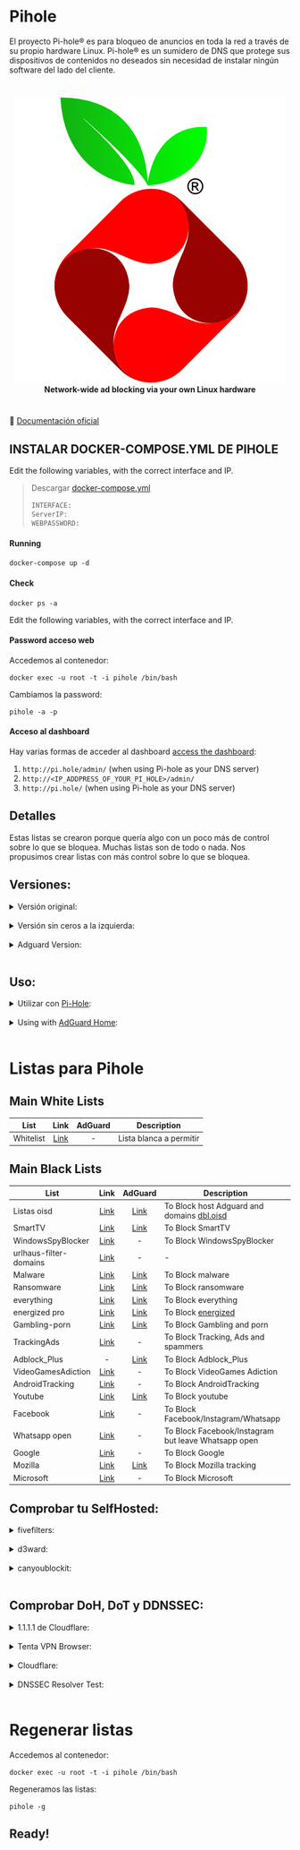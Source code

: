 # Pihole
El proyecto Pi-hole® es para bloqueo de anuncios en toda la red a través de su propio hardware Linux. Pi-hole® es un sumidero de DNS que protege sus dispositivos de contenidos no deseados sin necesidad de instalar ningún software del lado del cliente.

#

<p align="center">
    <a href="https://pi-hole.net/">
        <img src="https://github.com/JuanRodenas/Pihole/blob/main/pihole.png" alt="Pi-hole">
    </a>
    <br>
    <strong>Network-wide ad blocking via your own Linux hardware</strong>
</p>
<!-- markdownlint-enable MD033 -->

#

📁 [Documentación oficial](https://docs.pi-hole.net/)

## INSTALAR DOCKER-COMPOSE.YML DE PIHOLE
Edit the following variables, with the correct interface and IP.
> Descargar [docker-compose.yml](https://github.com/JuanRodenas/Pihole/blob/main/docker-compose.yml)
>~~~
>INTERFACE:
>ServerIP:
>WEBPASSWORD:
>~~~

#### Running
~~~
docker-compose up -d
~~~

#### Check
~~~
docker ps -a
~~~

Edit the following variables, with the correct interface and IP.

#### Password acceso web
Accedemos al contenedor:
~~~
docker exec -u root -t -i pihole /bin/bash
~~~
Cambiamos la password:
~~~
pihole -a -p
~~~

#### Acceso al dashboard
Hay varias formas de acceder al dashboard [access the dashboard](https://discourse.pi-hole.net/t/how-do-i-access-pi-holes-dashboard-admin-interface/3168):

1. `http://pi.hole/admin/` (when using Pi-hole as your DNS server)
2. `http://<IP_ADDPRESS_OF_YOUR_PI_HOLE>/admin/`
3. `http://pi.hole/` (when using Pi-hole as your DNS server)

## Detalles
Estas listas se crearon porque quería algo con un poco más de control sobre lo que se bloquea. Muchas listas son de todo o nada. Nos propusimos crear listas con más control sobre lo que se bloquea.

## Versiones:

<details>
<summary>Versión original:</summary>

<Original>&nbsp;Todas las urls de la versión de la lista aparecen en el archivo de host de la siguiente manera</Original>

<p>  &nbsp;&nbsp;0.0.0.0 example.com</p>
</details>
&nbsp;
<details>
<summary>Versión sin ceros a la izquierda:</summary>

<p>&nbsp;Todas las urls de esta versión de la lista aparecen en el archivo de hosts de la siguiente manera</p>

<p>  &nbsp;&nbsp;example.com</p>

Nuestros usuarios nos han llamado la atención sobre el hecho de que algunos dispositivos dan error si la url va precedida de una dirección IP.
</details>
&nbsp;
<details>
<summary>Adguard Version:</summary>

<p>&nbsp;Todas las urls de esta versión de la lista aparecen en el archivo de hosts de la siguiente manera</p>

<p>  &nbsp;&nbsp;||example.com^</p>


Se ha solicitado añadir soporte para AdGuard. Actualmente estamos probando nuestras listas. Por favor, proporcione sus comentarios.
</details>
&nbsp;


## Uso:
<details>
    <summary>Utilizar con <a href="https://pi-hole.net" target="_blank">Pi-Hole</a>:</summary>

## Instrucciones de uso con Pi-Hole:

1. Copie el enlace al formato Pi-hole de la lista deseada (de la tabla correspondiente que aparece a continuación).
2. Añade la URL a las listas de bloqueo de tu Pi-hole (**Inicio de sesión** > **Gestión de grupos** > **Listas** > **Pega la URL de la lista en el campo "Dirección", añade un comentario** > **Haz clic en "Añadir "**)
3. Actualizar Gravity (**Herramientas** > **Actualizar Gravity** > **Hacer clic en "Actualizar "** )

&nbsp;
<sup>Instrucciones actuales a partir de Pi-hole 5.2.4. Las instrucciones pueden ser ligeramente diferentes en la actualidad. Las instrucciones se actualizarán cuando se publique la versión 6.</sup>
</details>
&nbsp;

<details>
    <summary>Using with <a href="https://adguard.com/en/adguard-home/overview.html">AdGuard Home</a>:</summary>

## Instrucciones de uso con AdGuard Home:

1. Copie el enlace al formato de AdGuard correspondiente a la lista deseada (de la tabla correspondiente a continuación).
2. Añada la URL a su lista de bloqueo de AdGuard (**Inicio de sesión** > **Filtros** > **Listas de bloqueo DNS** > **Añadir lista de bloqueo** > **Añadir una lista personalizada** > **Introducir nombre** > **Pegar la URL del enlace copiado**)
3. La lista se activa automáticamente y está lista para empezar a bloquear.

&nbsp;
<sup>Las instrucciones son actuales a partir de AdGuard Home v0.107.2</sup>
</details>
&nbsp;


# Listas para Pihole

## Main White Lists

| List | Link | AdGuard | Description |
| -- | :--: | :--: | -- |
| Whitelist | [Link](https://raw.githubusercontent.com/anudeepND/whitelist/master/domains/whitelist.txt) | - | Lista blanca a permitir |


## Main Black Lists

| List | Link | AdGuard | Description |
| -- | :--: | :--: | -- |
| Listas oisd | [Link](https://dbl.oisd.nl) | [Link](https://abp.oisd.nl) | To Block host Adguard and domains [dbl.oisd](https://oisd.nl/) |
| SmartTV | [Link](https://raw.githubusercontent.com/Perflyst/PiHoleBlocklist/master/SmartTV.txt) | [Link](https://raw.githubusercontent.com/blocklistproject/Lists/master/adguard/smart-tv-ags.txt) | To Block SmartTV |
| WindowsSpyBlocker | [Link](https://raw.githubusercontent.com/crazy-max/WindowsSpyBlocker/master/data/hosts/spy.txt) | - | To Block WindowsSpyBlocker |
| urlhaus-filter-domains | [Link](https://raw.githubusercontent.com/AzagraMac/PiHoleDocker/master/list/urlhaus-filter-domains.txt) | - | - |
| Malware | [Link](https://blocklistproject.github.io/Lists/malware.txt) | [Link](https://raw.githubusercontent.com/blocklistproject/Lists/master/adguard/malware-ags.txt) | To Block malware |
| Ransomware | [Link](https://raw.githubusercontent.com/blocklistproject/Lists/master/ransomware.txt) | [Link](https://raw.githubusercontent.com/blocklistproject/Lists/master/adguard/ransomware-ags.txt) | To Block ransomware |
| everything | [Link](https://blocklistproject.github.io/Lists/everything.txt) | [Link](https://raw.githubusercontent.com/blocklistproject/Lists/master/adguard/everything-ags.txt) | To Block everything |
| energized pro | [Link](https://energized.pro/unified/formats/hosts.txt) | [Link]() | To Block [energized](https://energized.pro/) |
| Gambling-porn | [Link](https://raw.githubusercontent.com/JuanRodenas/Pi-hole_list/main/List/Gambling.txt) | [Link](https://github.com/blocklistproject/Lists/blob/master/adguard/gambling-ags.txt) | To Block Gambling and porn |
| TrackingAds | [Link](https://raw.githubusercontent.com/JuanRodenas/Pi-hole_list/main/List/TrackingAds.txt) | - | To Block Tracking, Ads and spammers |
| Adblock_Plus | - | [Link](https://raw.githubusercontent.com/JuanRodenas/Pi-hole_list/main/List/Adblock_Plus_Ads.txt) | To Block Adblock_Plus |
| VideoGamesAdiction | [Link](https://raw.githubusercontent.com/JuanRodenas/Pi-hole_list/main/List/VideoGamesAdiction.txt) | - | To Block VideoGames Adiction |
| AndroidTracking | [Link](https://raw.githubusercontent.com/AzagraMac/PiHoleDocker/master/list/AndroidTracking.txt) | - | To Block AndroidTracking |
| Youtube | [Link](https://raw.githubusercontent.com/blocklistproject/Lists/master/youtube.txt) | [Link](https://raw.githubusercontent.com/blocklistproject/Lists/master/adguard/youtube-ags.txt) | To Block youtube |
| Facebook | [Link](https://github.com/jmdugan/blocklists/blob/master/corporations/facebook/all) | - | To Block Facebook/Instagram/Whatsapp |
| Whatsapp open | [Link](https://raw.githubusercontent.com/jmdugan/blocklists/master/corporations/facebook/all-but-whatsapp) | - | To Block Facebook/Instagram but leave Whatsapp open |
| Google | [Link](https://raw.githubusercontent.com/jmdugan/blocklists/master/corporations/google/all) | - | To Block Google |
| Mozilla | [Link](https://raw.githubusercontent.com/JuanRodenas/Pi-hole_list/main/List/mozilla.txt) | [Link](https://raw.githubusercontent.com/JuanRodenas/Pi-hole_list/main/List/mozilla_adguard.txt) | To Block Mozilla tracking |
| Microsoft | [Link](https://raw.githubusercontent.com/jmdugan/blocklists/master/corporations/microsoft/all) | - | To Block Microsoft |

## Comprobar tu SelfHosted:

<details>
<summary>fivefilters:</summary>

<Original>&nbsp;Pagina para comprobar tu selfhosted de fivefilters</Original>

<p>  &nbsp;&nbsp;https://blockads.fivefilters.org/</p>
</details>
&nbsp;

<details>
<summary>d3ward:</summary>

<Original>&nbsp;Pagina para comprobar tu selfhosted de [d3ward](https://d3ward.github.io/toolz/)</Original>

<p>  &nbsp;&nbsp;https://d3ward.github.io/toolz/adblock.html</p>
</details>
&nbsp;

<details>
<summary>canyoublockit:</summary>

<Original>&nbsp;Pagina para comprobar tu selfhosted de canyoublockit</Original>

<p>  &nbsp;&nbsp;https://canyoublockit.com/</p>
</details>
&nbsp;

## Comprobar DoH, DoT y DDNSSEC:

<details>
<summary>1.1.1.1 de Cloudflare:</summary>

<Original>&nbsp;Pagina para comprobar cifrado de 1.1.1.1 de Cloudflare</Original>

<p>  &nbsp;&nbsp;https://1.1.1.1/help</p>
</details>
&nbsp;

<details>
<summary>Tenta VPN Browser:</summary>

<Original>&nbsp;Pagina para comprobar cifrado de Tenta VPN Browser</Original>

<p>  &nbsp;&nbsp;https://tenta.com/test/</p>
</details>
&nbsp;

<details>
<summary>Cloudflare:</summary>

<Original>&nbsp;Pagina para comprobar cifrado de Cloudflare</Original>

<p>  &nbsp;&nbsp;https://www.cloudflare.com/es-es/ssl/encrypted-sni/</p>
</details>
&nbsp;

<details>
<summary>DNSSEC Resolver Test:</summary>

<Original>&nbsp;Pagina para comprobar cifrado DNSSEC por Matthäus Wander</Original>

<p>  &nbsp;&nbsp;http://dnssec.vs.uni-due.de/</p>
<p>  &nbsp;&nbsp;http://www.dnssec-or-not.com/</p>
<p>  &nbsp;&nbsp;http://en.conn.internet.nl/connection/</p>
</details>
&nbsp;


# Regenerar listas
Accedemos al contenedor:
~~~
docker exec -u root -t -i pihole /bin/bash
~~~
Regeneramos las listas:
~~~
pihole -g
~~~

## Ready!
